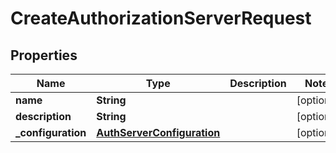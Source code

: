 

# CreateAuthorizationServerRequest


## Properties

| Name | Type | Description | Notes |
|------------ | ------------- | ------------- | -------------|
|**name** | **String** |  |  [optional] |
|**description** | **String** |  |  [optional] |
|**_configuration** | [**AuthServerConfiguration**](AuthServerConfiguration.md) |  |  [optional] |



